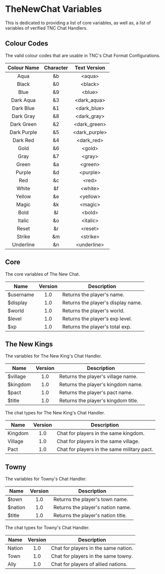 # TheNewChat Variables
This is dedicated to providing a list of core variables, as well as, a list of variables of verified
TNC Chat Handlers.

## Colour Codes
The valid colour codes that are usable in TNC's Chat Format Configurations.

| Colour Name  | Character  | Text Version    |
|:------------:|:----------:|:---------------:|
| Aqua         | &b         | \<aqua\>        |
| Black        | &0         | \<black\>       |
| Blue         | &9         | \<blue\>        |
| Dark Aqua    | &3         | \<dark_aqua\>   |
| Dark Blue    | &1         | \<dark_blue\>   |
| Dark Gray    | &8         | \<dark_gray\>   |
| Dark Green   | &2         | \<dark_green\>  |
| Dark Purple  | &5         | \<dark_purple\> |
| Dark Red     | &4         | \<dark_red\>    |
| Gold         | &6         | \<gold\>        |
| Gray         | &7         | \<gray\>        |
| Green        | &a         | \<green\>       |
| Purple       | &d         | \<purple\>      |
| Red          | &c         | \<red\>         |
| White        | &f         | \<white\>       |
| Yellow       | &e         | \<yellow\>      |
| Magic        | &k         | \<magic\>       |
| Bold         | &l         | \<bold\>        |
| Italic       | &o         | \<italic\>      |
| Reset        | &r         | \<reset\>       |
| Strike       | &m         | \<strike\>      |
| Underline    | &n         | \<underline\>   |


## Core
The core variables of The New Chat.

| Name      | Version | Description                         |
|-----------|:-------:|-------------------------------------|
| $username | 1.0     | Returns the player's name.          |
| $display  | 1.0     | Returns the player's display name.  |
| $world    | 1.0     | Returns the player's world.         |
| $level    | 1.0     | Returns the player's exp level.     |
| $xp       | 1.0     | Returns the player's total exp.     |

## The New Kings
The variables for The New King's Chat Handler.

| Name      | Version | Description                         |
|-----------|:-------:|-------------------------------------|
| $village  | 1.0     | Returns the player's village name.  |
| $kingdom  | 1.0     | Returns the player's kingdom name.  |
| $pact     | 1.0     | Returns the player's pact name.     |
| $title    | 1.0     | Returns the player's kingdom title. |

The chat types for The New King's Chat Handler.

| Name      | Version | Description                                     | 
|-----------|:-------:|-------------------------------------------------|
| Kingdom   |  1.0    | Chat for players in the same kingdom.           |
| Village   |  1.0    | Chat for players in the same village.           |
| Pact      |  1.0    | Chat for players in the same military pact.     |

## Towny
The variables for Towny's Chat Handler.

| Name      | Version | Description                         |
|-----------|:-------:|-------------------------------------|
| $town     | 1.0     | Returns the player's town name.     |
| $nation   | 1.0     | Returns the player's nation name.   |
| $title    | 1.0     | Returns the player's nation title.  |

The chat types for Towny's Chat Handler.

| Name      | Version | Description                                     | 
|-----------|:-------:|-------------------------------------------------|
| Nation    |  1.0    | Chat for players in the same nation.            |
| Town      |  1.0    | Chat for players in the same towny.             |
| Ally      |  1.0    | Chat for players of allied nations.             |

